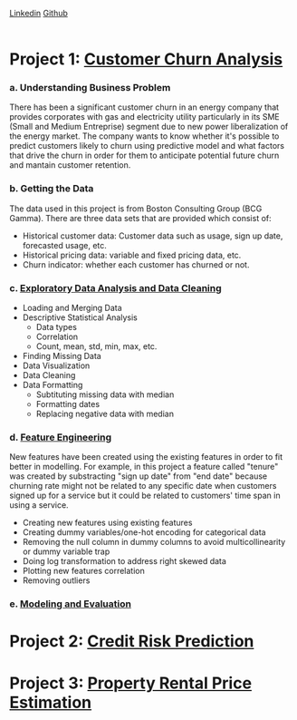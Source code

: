 [Linkedin](https://www.linkedin.com/in/waldysetiono/) [Github](https://github.com/waldysetio)<br />
<br />


# Project 1: [Customer Churn Analysis](https://github.com/waldysetio/customer-churn-analysis)


### a. **Understanding Business Problem**<br />
There has been a significant customer churn in an energy company that provides corporates with gas and electricity utility particularly in its SME (Small and Medium Entreprise) segment due to new power liberalization of the energy market. The company wants to know whether it's possible to predict customers likely to churn using predictive model and what factors that drive the churn in order for them to anticipate potential future churn and mantain customer retention. <br />


### b. **Getting the Data**<br />
The data used in this project is from Boston Consulting Group (BCG Gamma). There are three data sets that are provided which consist of:
- Historical customer data: Customer data such as usage, sign up date, forecasted usage, etc.
- Historical pricing data: variable and fixed pricing data, etc.
- Churn indicator: whether each customer has churned or not. <br />


### c. **[Exploratory Data Analysis and Data Cleaning](https://nbviewer.org/github/waldysetio/customer-churn-analysis/blob/main/exploratory-data-analysis-and-data-cleaning.ipynb)**<br />
- Loading and Merging Data
- Descriptive Statistical Analysis
  - Data types
  - Correlation
  - Count, mean, std, min, max, etc.
- Finding Missing Data
- Data Visualization
- Data Cleaning
- Data Formatting
  - Subtituting missing data with median
  - Formatting dates
  - Replacing negative data with median <br />


### d. **[Feature Engineering](https://nbviewer.org/github/waldysetio/customer-churn-analysis/blob/main/feature-engineering.ipynb)**<br />
New features have been created using the existing features in order to fit better in modelling. For example, in this project a feature called "tenure" was created by substracting "sign up date" from "end date" because churning rate might not be related to any specific date when customers signed up for a service but it could be related to customers' time span in using a service. 
- Creating new features using existing features
- Creating dummy variables/one-hot encoding for categorical data
- Removing the null column in dummy columns to avoid multicollinearity or dummy variable trap
- Doing log transformation to address right skewed data
- Plotting new features correlation
- Removing outliers


### e. **[Modeling and Evaluation](https://nbviewer.org/github/waldysetio/customer-churn-analysis/blob/main/modeling_and_evaluation.ipynb)**<br />


# Project 2: [Credit Risk Prediction](https://nbviewer.org/github/waldysetio/credit-risk/blob/main/credit_risk_prediction.ipynb)

# Project 3: [Property Rental Price Estimation](https://nbviewer.org/github/waldysetio/price-estimation/blob/main/price-estimation.ipynb)
